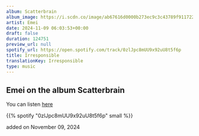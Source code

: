 ```yaml
---
album: Scatterbrain
album_image: https://i.scdn.co/image/ab67616d0000b273ec9c3c43789f911722c31512
artist: Emei
date: 2024-11-09 06:03:53+00:00
draft: false
duration: 124751
preview_url: null
spotify_url: https://open.spotify.com/track/0zlJpc8mUU9x92uU8t5f6p
title: Irresponsible
translationKey: Irresponsible
type: music
---
```


## Emei on the album Scatterbrain

You can listen [here](https://open.spotify.com/track/0zlJpc8mUU9x92uU8t5f6p)

{{% spotify "0zlJpc8mUU9x92uU8t5f6p" small %}}

added on November 09, 2024